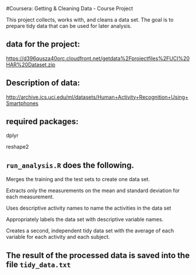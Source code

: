 #Coursera: Getting & Cleaning Data - Course Project

This project collects, works with, and cleans a data set. The goal is to prepare tidy data that can be used for later analysis. 

## data for the project:

https://d396qusza40orc.cloudfront.net/getdata%2Fprojectfiles%2FUCI%20HAR%20Dataset.zip

## Description of data:

http://archive.ics.uci.edu/ml/datasets/Human+Activity+Recognition+Using+Smartphones

## required packages:
dplyr

reshape2

## ```run_analysis.R``` does the following.

Merges the training and the test sets to create one data set.

Extracts only the measurements on the mean and standard deviation for each measurement.

Uses descriptive activity names to name the activities in the data set

Appropriately labels the data set with descriptive variable names.

Creates a second, independent tidy data set with the average of each variable for each activity and each subject.

## The result of the processed data is saved into the file ```tidy_data.txt```

